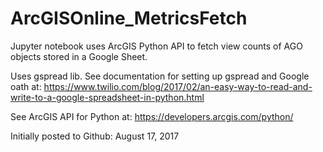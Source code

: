 # ArcGISOnline_MetricsFetch
Jupyter notebook uses ArcGIS Python API to fetch view counts of AGO objects stored in a Google Sheet. 

Uses gspread lib.  See documentation for setting up gspread and Google oath at: https://www.twilio.com/blog/2017/02/an-easy-way-to-read-and-write-to-a-google-spreadsheet-in-python.html

See ArcGIS API for Python at: https://developers.arcgis.com/python/ 

Initially posted to Github: August 17, 2017
